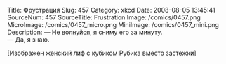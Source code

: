 Title: Фрустрация 
Slug: 457 
Category: xkcd 
Date: 2008-08-05 13:45:41 
SourceNum: 457 
SourceTitle: Frustration 
Image: /comics/0457.png 
MicroImage: /comics/0457_micro.png 
MiniImage: /comics/0457_mini.png 
Description: — Не волнуйся, я сниму его за минуту.<br />— Да, я знаю. 

[Изображен женский лиф с кубиком Рубика вместо застежки]